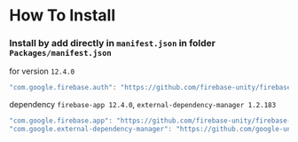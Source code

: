 # How To Install

### Install by add directly in `manifest.json` in folder `Packages/manifest.json`


for version `12.4.0`
```csharp
"com.google.firebase.auth": "https://github.com/firebase-unity/firebase-auth.git#12.4.0",
```


dependency `firebase-app 12.4.0`, `external-dependency-manager 1.2.183`
```csharp
"com.google.firebase.app": "https://github.com/firebase-unity/firebase-app.git#12.4.0",
"com.google.external-dependency-manager": "https://github.com/google-unity/external-dependency-manager.git#1.2.183",
```
